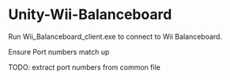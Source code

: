 # Unity-Wii-Balanceboard
Run  Wii_Balanceboard_client.exe to connect to Wii Balanceboard.

Ensure Port numbers match up

TODO: extract port numbers from common file
